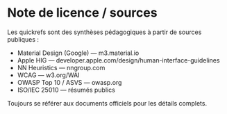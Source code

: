 # Note de licence / sources
Les quickrefs sont des synthèses pédagogiques à partir de sources publiques :
- Material Design (Google) — m3.material.io
- Apple HIG — developer.apple.com/design/human-interface-guidelines
- NN Heuristics — nngroup.com
- WCAG — w3.org/WAI
- OWASP Top 10 / ASVS — owasp.org
- ISO/IEC 25010 — résumés publics

Toujours se référer aux documents officiels pour les détails complets.
